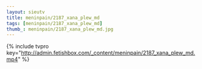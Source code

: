 ```yaml
--- 
layout: sieutv
title: meninpain/2187_xana_plew_md
tags: [meninpain/2187_xana_plew_md]
thumb_: meninpain/2187_xana_plew_md.jpg
---
```

{% include tvpro key="http://admin.fetishbox.com/_content/meninpain/2187_xana_plew_md.mp4" %} 
